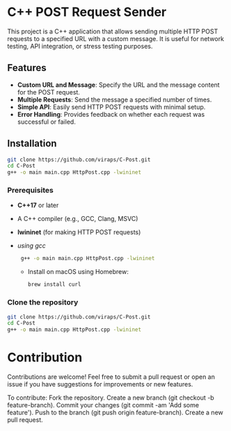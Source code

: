 # C++ POST Request Sender

This project is a C++ application that allows sending multiple HTTP POST requests to a specified URL with a custom message. It is useful for network testing, API integration, or stress testing purposes.

## Features

- **Custom URL and Message**: Specify the URL and the message content for the POST request.
- **Multiple Requests**: Send the message a specified number of times.
- **Simple API**: Easily send HTTP POST requests with minimal setup.
- **Error Handling**: Provides feedback on whether each request was successful or failed.

## Installation


```bash
git clone https://github.com/viraps/C-Post.git
cd C-Post
g++ -o main main.cpp HttpPost.cpp -lwininet

```

### Prerequisites

- **C++17** or later
- A C++ compiler (e.g., GCC, Clang, MSVC)
- **lwininet** (for making HTTP POST requests)
- *using gcc*
  ```bash
   g++ -o main main.cpp HttpPost.cpp -lwininet
    ```
 
  - Install on macOS using Homebrew:  
    ```bash
    brew install curl
    ```

### Clone the repository

```bash
git clone https://github.com/viraps/C-Post.git
cd C-Post
g++ -o main main.cpp HttpPost.cpp -lwininet

```

# Contribution
Contributions are welcome! Feel free to submit a pull request or open an issue if you have suggestions for improvements or new features.

To contribute:
Fork the repository.
Create a new branch (git checkout -b feature-branch).
Commit your changes (git commit -am 'Add some feature').
Push to the branch (git push origin feature-branch).
Create a new pull request.
